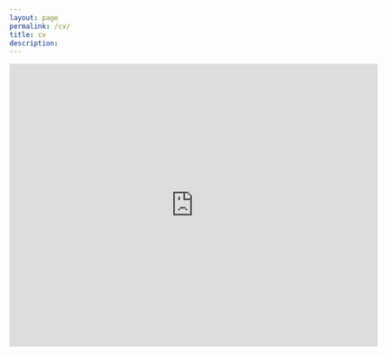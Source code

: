 ```yaml
---
layout: page
permalink: /cv/
title: cv
description:
---
```

<embed src="https://taraslough.github.io/assets/pdf/cv_no_predoc.pdf" type="application/pdf" width="650px" height="500px" />

# <embed src=""  />
